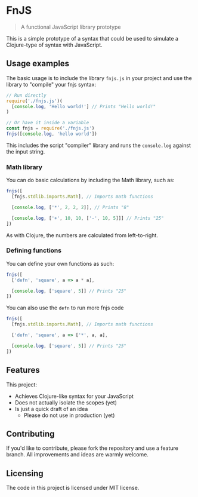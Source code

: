 # FnJS

> A functional JavaScript library prototype

This is a simple prototype of a syntax that could be used to simulate a
Clojure-type of syntax with JavaScript.

## Usage examples

The basic usage is to include the library `fnjs.js` in your project and use the
library to "compile" your fnjs syntax:

```javascript
// Run directly
require('./fnjs.js')(
  [console.log, 'Hello world!'] // Prints "Hello world!"
)

// Or have it inside a variable
const fnjs = require('./fnjs.js')
fnjs([console.log, 'hello world'])
```

This includes the script "compiler" library and runs the `console.log` against
the input string.

### Math library

You can do basic calculations by including the Math library, such as:

```javascript
fnjs([
  [fnjs.stdlib.imports.Math], // Imports math functions

  [console.log, ['*', 2, 2, 2]], // Prints "8"

  [console.log, ['+', 10, 10, ['-', 10, 5]]] // Prints "25"
])
```

As with Clojure, the numbers are calculated from left-to-right.

### Defining functions

You can define your own functions as such:

```javascript
fnjs([
  ['defn', 'square', a => a * a],

  [console.log, ['square', 5]] // Prints "25"
])
```

You can also use the `defn` to run more fnjs code

```javascript
fnjs([
  [fnjs.stdlib.imports.Math], // Imports math functions

  ['defn', 'square', a => ['*', a, a],

  [console.log, ['square', 5]] // Prints "25"
])
```

## Features

This project:

- Achieves Clojure-like syntax for your JavaScript
- Does not actually isolate the scopes (yet)
- Is just a quick draft of an idea
  - Please do not use in production (yet)

## Contributing

If you'd like to contribute, please fork the repository and use a feature
branch. All improvements and ideas are warmly welcome.

## Licensing

The code in this project is licensed under MIT license.
